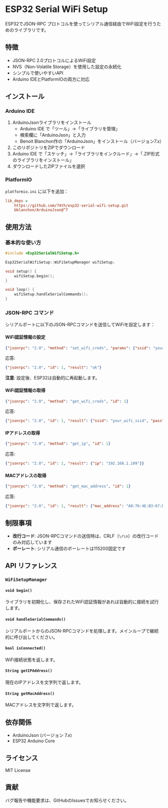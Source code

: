 # ESP32 Serial WiFi Setup

ESP32でJSON-RPC プロトコルを使ってシリアル通信経由でWiFi設定を行うためのライブラリです。

## 特徴

- JSON-RPC 2.0プロトコルによるWiFi設定
- NVS（Non-Volatile Storage）を使用した設定の永続化
- シンプルで使いやすいAPI
- Arduino IDEとPlatformIOの両方に対応

## インストール

### Arduino IDE

1. ArduinoJsonライブラリをインストール
   - Arduino IDE で「ツール」→「ライブラリを管理」
   - 検索欄に「ArduinoJson」と入力
   - Benoit Blanchon作の「ArduinoJson」をインストール（バージョン7.x）
2. このリポジトリをZIPでダウンロード
3. Arduino IDE で「スケッチ」→「ライブラリをインクルード」→「.ZIP形式のライブラリをインストール」
4. ダウンロードしたZIPファイルを選択

### PlatformIO

`platformio.ini` に以下を追加：

```ini
lib_deps =
    https://github.com/74th/esp32-serial-wifi-setup.git
    bblanchon/ArduinoJson@^7
```

## 使用方法

### 基本的な使い方

```cpp
#include <Esp32SerialWifiSetup.h>

Esp32SerialWifiSetup::WiFiSetupManager wifiSetup;

void setup() {
    wifiSetup.begin();
}

void loop() {
    wifiSetup.handleSerialCommands();
}
```

### JSON-RPC コマンド

シリアルポートに以下のJSON-RPCコマンドを送信してWiFiを設定します：

#### WiFi認証情報の設定

```json
{"jsonrpc": "2.0", "method": "set_wifi_creds", "params": {"ssid": "your_wifi_ssid", "pass": "your_password"}, "id": 1}
```

応答:

```json
{"jsonrpc": "2.0", "id": 1, "result": "ok"}
```

**注意**: 設定後、ESP32は自動的に再起動します。

#### WiFi認証情報の取得

```json
{"jsonrpc": "2.0", "method": "get_wifi_creds", "id": 1}
```

応答:

```json
{"jsonrpc": "2.0", "id": 1, "result": {"ssid": "your_wifi_ssid", "pass": "your_password"}}
```

#### IPアドレスの取得

```json
{"jsonrpc": "2.0", "method": "get_ip", "id": 1}
```

応答:

```json
{"jsonrpc": "2.0", "id": 1, "result": {"ip": "192.168.1.109"}}
```

#### MACアドレスの取得

```json
{"jsonrpc": "2.0", "method": "get_mac_address", "id": 1}
```

応答:

```json
{"jsonrpc": "2.0", "id": 1, "result": {"mac_address": "A0:76:4E:B3:67:DC"}}
```

## 制限事項

- **改行コード**: JSON-RPCコマンドの送信時は、CRLF（`\r\n`）の改行コードのみ対応しています
- **ボーレート**: シリアル通信のボーレートは115200固定です

## API リファレンス

### `WiFiSetupManager`

#### `void begin()`

ライブラリを初期化し、保存されたWiFi認証情報があれば自動的に接続を試行します。

#### `void handleSerialCommands()`

シリアルポートからのJSON-RPCコマンドを処理します。メインループで継続的に呼び出してください。

#### `bool isConnected()`

WiFi接続状態を返します。

#### `String getIPAddress()`

現在のIPアドレスを文字列で返します。

#### `String getMacAddress()`

MACアドレスを文字列で返します。

## 依存関係

- ArduinoJson (バージョン 7.x)
- ESP32 Arduino Core

## ライセンス

MIT License

## 貢献

バグ報告や機能要求は、GitHubのIssuesでお知らせください。
